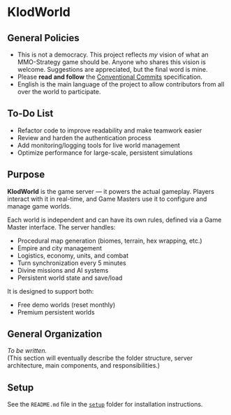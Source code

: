 # KlodWorld

## General Policies

- This is not a democracy. This project reflects *my* vision of what an MMO-Strategy game should be. Anyone who shares this vision is welcome. Suggestions are appreciated, but the final word is mine.
- Please **read and follow** the [Conventional Commits](https://www.conventionalcommits.org/en/v1.0.0/) specification.
- English is the main language of the project to allow contributors from all over the world to participate.

## To-Do List

- Refactor code to improve readability and make teamwork easier
- Review and harden the authentication process
- Add monitoring/logging tools for live world management
- Optimize performance for large-scale, persistent simulations

## Purpose

**KlodWorld** is the game server — it powers the actual gameplay. Players interact with it in real-time, and Game Masters use it to configure and manage game worlds.

Each world is independent and can have its own rules, defined via a Game Master interface. The server handles:
- Procedural map generation (biomes, terrain, hex wrapping, etc.)
- Empire and city management
- Logistics, economy, units, and combat
- Turn synchronization every 5 minutes
- Divine missions and AI systems
- Persistent world state and save/load

It is designed to support both:
- Free demo worlds (reset monthly)
- Premium persistent worlds

## General Organization

_To be written._  
(This section will eventually describe the folder structure, server architecture, main components, and responsibilities.)

## Setup

See the `README.md` file in the [`setup`](./setup) folder for installation instructions.
